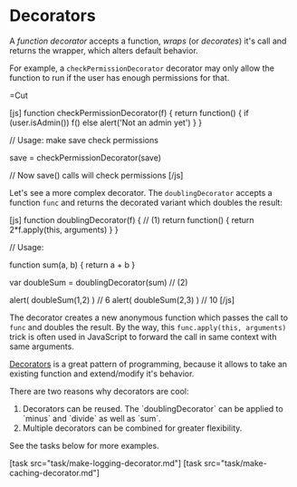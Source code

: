 
# Decorators 

A <i>function decorator</i> accepts a function, <i>wraps</i> (or <i>decorates</i>) it's call and returns the wrapper, which alters default behavior.

For example, a `checkPermissionDecorator` decorator may only allow the function to run if the user has enough permissions for that.

=Cut

[js]
function checkPermissionDecorator(f) {
  return function() {
    if (user.isAdmin()) f() 
    else alert('Not an admin yet')
  }
}

// Usage: make save check permissions

save = checkPermissionDecorator(save)

// Now save() calls will check permissions
[/js]

Let's see a more complex decorator. The `doublingDecorator` accepts a function `func` and returns the decorated variant which doubles the result:

[js]
function doublingDecorator(f) {        // (1)
  return function() {
    return 2*f.apply(this, arguments)
  } 
}

// Usage:

function sum(a, b) {
  return a + b
}

var doubleSum = doublingDecorator(sum)          // (2)

alert( doubleSum(1,2) ) // 6
alert( doubleSum(2,3) ) // 10
[/js]

The decorator creates a new anonymous function which passes the call to `func` and doubles the result. By the way, this `func.apply(this, arguments)` trick is often used in JavaScript to forward the call in same context with same arguments.

<a href="http://en.wikipedia.org/wiki/Decorator_pattern">Decorators</a> is a great pattern of programming, because it allows to take an existing function and extend/modify it's behavior. 

There are two reasons why decorators are cool:

<ol>
<li>
Decorators can be reused. The `doublingDecorator` can be applied to `minus` and `divide` as well as `sum`.
</li>
<li>
Multiple decorators can be combined for greater flexibility.
</li>
</ol>

See the tasks below for more examples.

[task src="task/make-logging-decorator.md"]
[task src="task/make-caching-decorator.md"]

